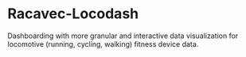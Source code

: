 # Racavec-Locodash
Dashboarding with more granular and interactive data visualization for locomotive (running, cycling, walking) fitness device data.
